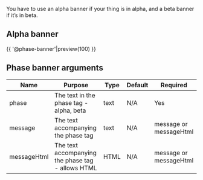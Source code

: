 You have to use an alpha banner if your thing is in alpha, and a beta banner if it’s in beta.

## Alpha banner

{{ '@phase-banner'|preview(100) }}

## Phase banner arguments

| Name        | Purpose                                           | Type | Default | Required               |
|-------------|---------------------------------------------------|------|---------|------------------------|
| phase       | The text in the phase tag - alpha, beta           | text | N/A     | Yes                    |
| message     | The text accompanying the phase tag               | text | N/A     | message or messageHtml |
| messageHtml | The text accompanying the phase tag - allows HTML | HTML | N/A     | message or messageHtml |

